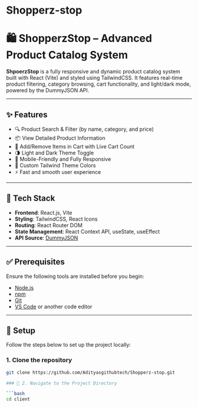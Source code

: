 # Shopperz-stop
# 🛍️ ShopperzStop – Advanced Product Catalog System

**ShpoerzStop** is a fully responsive and dynamic product catalog system built with React (Vite) and styled using TailwindCSS. It features real-time product filtering, category browsing, cart functionality, and light/dark mode, powered by the DummyJSON API.

---

## ✨ Features

- 🔍 Product Search & Filter (by name, category, and price)
- 📦 View Detailed Product Information
- 🛒 Add/Remove Items in Cart with Live Cart Count
- 🌗 Light and Dark Theme Toggle
- 📱 Mobile-Friendly and Fully Responsive
- 🎨 Custom Tailwind Theme Colors
- ⚡ Fast and smooth user experience

---

## 🚀 Tech Stack

- **Frontend**: React.js, Vite
- **Styling**: TailwindCSS, React Icons
- **Routing**: React Router DOM
- **State Management**: React Context API, useState, useEffect
- **API Source**: [DummyJSON](https://dummyjson.com)

---

## ✅ Prerequisites

Ensure the following tools are installed before you begin:

- [Node.js](https://nodejs.org/) 
- [npm](https://www.npmjs.com/) 
- [Git](https://git-scm.com/)
- [VS Code](https://code.visualstudio.com/) or another code editor

---

## 🔧 Setup

Follow the steps below to set up the project locally:

### 1. Clone the repository

```bash
git clone https://github.com/Adityasgithubtech/Shopperz-stop.git

### 📂 2. Navigate to the Project Directory

```bash
cd client
